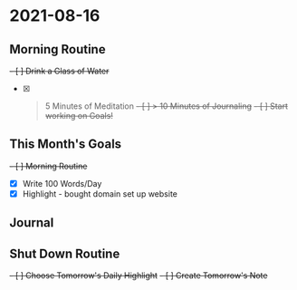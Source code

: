 # 2021-08-16

## Morning Routine
<del>- [ ] Drink a Glass of Water</del>
- [x] > 5 Minutes of Meditation
<del>- [ ] > 10 Minutes of Journaling</del>
<del>- [ ] Start working on Goals!</del>

## This Month's Goals
<del>- [ ] Morning Routine</del>
- [x] Write 100 Words/Day
- [x] Highlight - bought domain set up website

## Journal



## Shut Down Routine
<del>- [ ] Choose Tomorrow's Daily Highlight</del>
<del>- [ ] Create Tomorrow's Note</del>